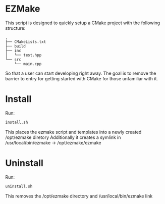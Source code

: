 # EZMake

This script is designed to quickly setup a CMake project with the following structure:
```
.
├── CMakeLists.txt
├── build
├── inc
│   └── test.hpp
└── src
    └── main.cpp
```
So that a user can start developing right away.
The goal is to remove the barrier to entry for getting started with CMake for those unfamiliar with it.

# Install

Run:
```bash
install.sh
```

This places the ezmake script and templates into a newly created /opt/ezmake diretory
Additionally it creates a symlink in /usr/local/bin/ezmake -> /opt/ezmake/ezmake

# Uninstall
Run:
```bash
uninstall.sh
```

This removes the /opt/ezmake directory and /usr/local/bin/ezmake link
